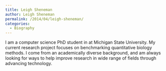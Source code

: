 ```yaml
---
title: Leigh Sheneman
author: Leigh Sheneman
permalink: /2014/04/leigh-sheneman/
categories:
  - Biography
---
```

I am a computer science PhD student in at Michigan State University. My current research project focuses on benchmarking quantitative biology methods. I come from an academically diverse background, and am always looking for ways to help improve research in wide range of fields through advancing technology.
